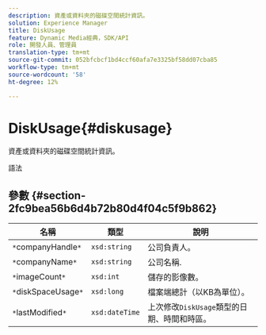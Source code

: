 ```yaml
---
description: 資產或資料夾的磁碟空間統計資訊。
solution: Experience Manager
title: DiskUsage
feature: Dynamic Media經典，SDK/API
role: 開發人員、管理員
translation-type: tm+mt
source-git-commit: 052bfcbcf1bd4ccf60afa7e3325bf58dd07cba85
workflow-type: tm+mt
source-wordcount: '58'
ht-degree: 12%

---
```



# DiskUsage{#diskusage}

資產或資料夾的磁碟空間統計資訊。

語法

## 參數 {#section-2fc9bea56b6d4b72b80d4f04c5f9b862}

| 名稱 | 類型 | 說明 |
|---|---|---|
| `*`companyHandle`*` | `xsd:string` | 公司負責人。 |
| `*`companyName`*` | `xsd:string` | 公司名稱. |
| `*`imageCount`*` | `xsd:int` | 儲存的影像數。 |
| `*`diskSpaceUsage`*` | `xsd:long` | 檔案端總計（以KB為單位）。 |
| `*`lastModified`*` | `xsd:dateTime` | 上次修改`DiskUsage`類型的日期、時間和時區。 |

